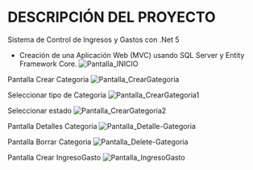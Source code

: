 # DESCRIPCIÓN DEL PROYECTO

Sistema de Control de Ingresos y Gastos con .Net 5

- Creación de una Aplicación Web (MVC) usando SQL Server y Entity Framework Core.
  ![Pantalla_INICIO](https://github.com/SCarolinaH/Control-Ingreso_Gasto/assets/108714851/5eb97396-e3a6-4ae2-b12e-8dd8b2e5aa9e)




Pantalla Crear Categoria
  ![Pantalla_CrearGategoria](https://github.com/SCarolinaH/Control-Ingreso_Gasto/assets/108714851/4b4b7ddb-6299-40e5-9e88-09f3fcd43902)

 Seleccionar tipo de Categoria
![Pantalla_CrearGategoria1](https://github.com/SCarolinaH/Control-Ingreso_Gasto/assets/108714851/bfdaca63-0262-4993-9ff7-d53db3362326)

Seleccionar estado
![Pantalla_CrearGategoria2](https://github.com/SCarolinaH/Control-Ingreso_Gasto/assets/108714851/9a9bafd8-da9e-4e0f-9b32-b926434c24e1)

Pantalla Detalles Categoria
![Pantalla_Detalle-Gategoria](https://github.com/SCarolinaH/Control-Ingreso_Gasto/assets/108714851/e48391e1-2c61-4541-853f-c3ad289ecdb5)

Pantalla Borrar Categoria
![Pantalla_Delete-Gategoria](https://github.com/SCarolinaH/Control-Ingreso_Gasto/assets/108714851/6d303307-7329-4edf-985c-93efb0331ce5)


Pantalla Crear IngresoGasto
![Pantalla_IngresoGasto](https://github.com/SCarolinaH/Control-Ingreso_Gasto/assets/108714851/a4d02bb2-b99b-4a13-a200-a9021ac539e2)



